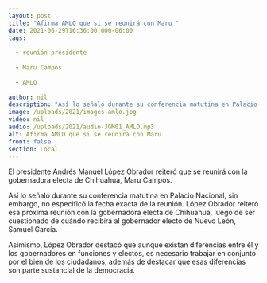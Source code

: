 ```yaml
---
layout: post
title: "Afirma AMLO que si se reunirá con Maru "
date: 2021-06-29T16:36:00.000-06:00
tags:
  
  - reunión presidente
  
  - Maru Campos
  
  - AMLO
  
author: nil
description: "Así lo señaló durante su conferencia matutina en Palacio Nacional, sin embargo, no especificó la fecha exacta de la reunión. "
image: /uploads/2021/images-amlo.jpg
video: nil
audio: /uploads/2021/audio-JGM01_AMLO.mp3
alt: Afirma AMLO que si se reunirá con Maru 
front: false
section: Local
---
```


El presidente Andrés Manuel López Obrador reiteró que se reunirá con la gobernadora electa de Chihuahua, Maru Campos.

Así lo señaló durante su conferencia matutina en Palacio Nacional, sin embargo, no especificó la fecha exacta de la reunión. López Obrador reiteró esa próxima reunión con la gobernadora electa de Chihuahua, luego de ser cuestionado de cuándo recibirá al gobernador electo de Nuevo León, Samuel García.

Asimismo, López Obrador destacó que aunque existan diferencias entre él y los gobernadores en funciones y electos, es necesario trabajar en conjunto por el bien de los ciudadanos, además de destacar que esas diferencias son parte sustancial de la democracia.